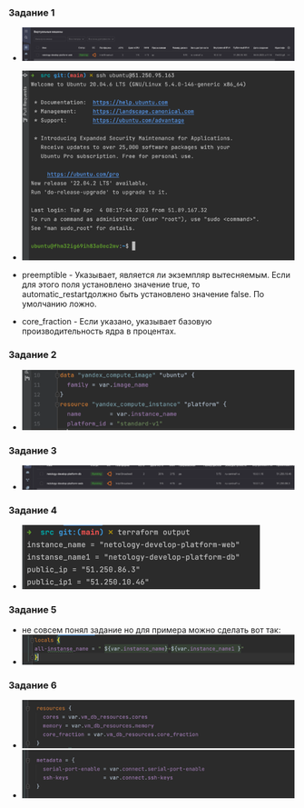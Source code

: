 ### Задание 1
- ![img_1.png](img_1.png)  

- ![img.png](img.png)
- preemptible - Указывает, является ли экземпляр вытесняемым. Если для этого поля установлено значение true, то automatic_restartдолжно быть установлено значение false. По умолчанию ложно.
- core_fraction - Если указано, указывает базовую производительность ядра в процентах.

### Задание 2
- ![img_2.png](img_2.png)
### Задание 3
- ![img_3.png](img_3.png)
### Задание 4
- ![img_4.png](img_4.png)
### Задание 5
- не совсем понял задание но для примера можно сделать вот так:  
- ![img_5.png](img_5.png)
### Задание 6
- ![img_6.png](img_6.png)
- ![img_7.png](img_7.png)